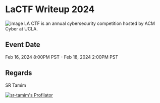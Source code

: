 # LaCTF Writeup 2024
![image](https://github.com/sr-tamim/laCTF-writeup/assets/86656406/e479b334-1ca9-4500-a1e6-7a5b345b1c80)
LA CTF is an annual cybersecurity competition hosted by ACM Cyber at UCLA.

## Event Date
Feb 16, 2024 8:00PM PST - Feb 18, 2024 2:00PM PST

## Regards
SR Tamim

[![sr-tamim's Profilator](https://profilator.deno.dev/sr-tamim?v=1.0.0.alpha.4)](https://github.com/sr-tamim)
